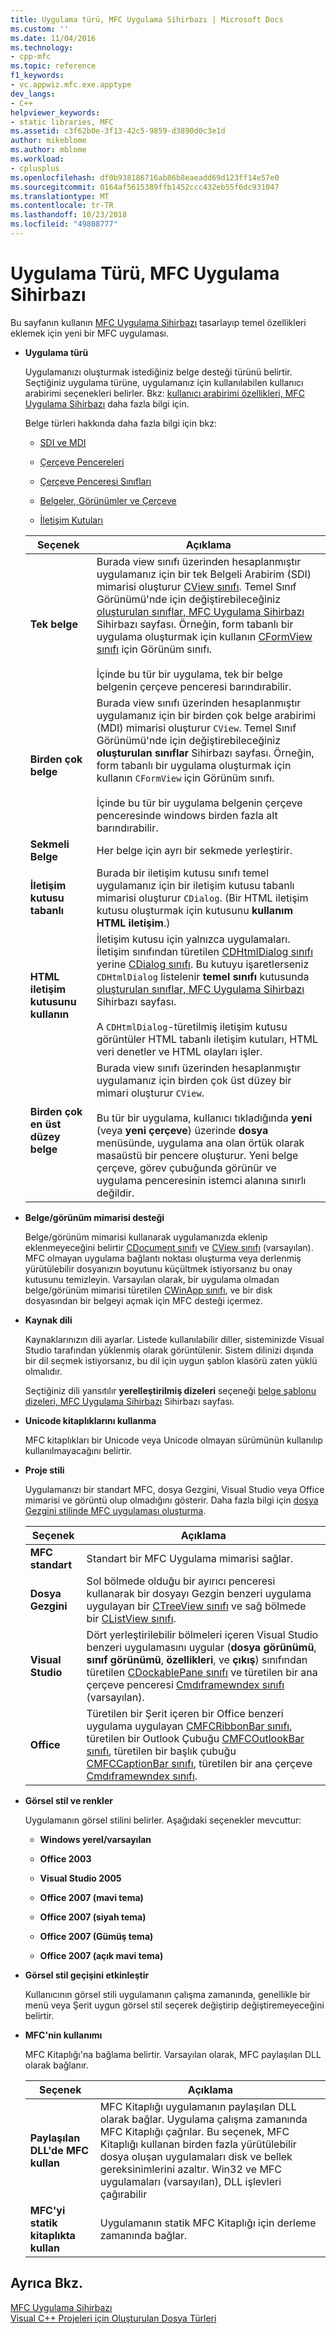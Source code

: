 ```yaml
---
title: Uygulama türü, MFC Uygulama Sihirbazı | Microsoft Docs
ms.custom: ''
ms.date: 11/04/2016
ms.technology:
- cpp-mfc
ms.topic: reference
f1_keywords:
- vc.appwiz.mfc.exe.apptype
dev_langs:
- C++
helpviewer_keywords:
- static libraries, MFC
ms.assetid: c3f62b0e-3f13-42c5-9859-d3890d0c3e1d
author: mikeblome
ms.author: mblome
ms.workload:
- cplusplus
ms.openlocfilehash: df0b938186716ab86b8eaeadd69d123ff14e57e0
ms.sourcegitcommit: 0164af5615389ffb1452ccc432eb55f6dc931047
ms.translationtype: MT
ms.contentlocale: tr-TR
ms.lasthandoff: 10/23/2018
ms.locfileid: "49808777"
---
```

# <a name="application-type-mfc-application-wizard"></a>Uygulama Türü, MFC Uygulama Sihirbazı

Bu sayfanın kullanın [MFC Uygulama Sihirbazı](../../mfc/reference/mfc-application-wizard.md) tasarlayıp temel özellikleri eklemek için yeni bir MFC uygulaması.

- **Uygulama türü**

   Uygulamanızı oluşturmak istediğiniz belge desteği türünü belirtir. Seçtiğiniz uygulama türüne, uygulamanız için kullanılabilen kullanıcı arabirimi seçenekleri belirler. Bkz: [kullanıcı arabirimi özellikleri, MFC Uygulama Sihirbazı](../../mfc/reference/user-interface-features-mfc-application-wizard.md) daha fazla bilgi için.

   Belge türleri hakkında daha fazla bilgi için bkz:

   - [SDI ve MDI](../../mfc/sdi-and-mdi.md)

   - [Çerçeve Pencereleri](../../mfc/frame-windows.md)

   - [Çerçeve Penceresi Sınıfları](../../mfc/frame-window-classes.md)

   - [Belgeler, Görünümler ve Çerçeve](../../mfc/documents-views-and-the-framework.md)

   - [İletişim Kutuları](../../mfc/dialog-boxes.md)

   |Seçenek|Açıklama|
   |------------|-----------------|
   |**Tek belge**|Burada view sınıfı üzerinden hesaplanmıştır uygulamanız için bir tek Belgeli Arabirim (SDI) mimarisi oluşturur [CView sınıfı](../../mfc/reference/cview-class.md). Temel Sınıf Görünümü'nde için değiştirebileceğiniz [oluşturulan sınıflar, MFC Uygulama Sihirbazı](../../mfc/reference/generated-classes-mfc-application-wizard.md) Sihirbazı sayfası. Örneğin, form tabanlı bir uygulama oluşturmak için kullanın [CFormView sınıfı](../../mfc/reference/cformview-class.md) için Görünüm sınıfı.<br /><br /> İçinde bu tür bir uygulama, tek bir belge belgenin çerçeve penceresi barındırabilir.|
   |**Birden çok belge**|Burada view sınıfı üzerinden hesaplanmıştır uygulamanız için bir birden çok belge arabirimi (MDI) mimarisi oluşturur `CView`. Temel Sınıf Görünümü'nde için değiştirebileceğiniz **oluşturulan sınıflar** Sihirbazı sayfası. Örneğin, form tabanlı bir uygulama oluşturmak için kullanın `CFormView` için Görünüm sınıfı.<br /><br /> İçinde bu tür bir uygulama belgenin çerçeve penceresinde windows birden fazla alt barındırabilir.|
   |**Sekmeli Belge**|Her belge için ayrı bir sekmede yerleştirir.|
   |**İletişim kutusu tabanlı**|Burada bir iletişim kutusu sınıfı temel uygulamanız için bir iletişim kutusu tabanlı mimarisi oluşturur `CDialog`. (Bir HTML iletişim kutusu oluşturmak için kutusunu **kullanım HTML iletişim**.)|
   |**HTML iletişim kutusunu kullanın**|İletişim kutusu için yalnızca uygulamaları. İletişim sınıfından türetilen [CDHtmlDialog sınıfı](../../mfc/reference/cdhtmldialog-class.md) yerine [CDialog sınıfı](../../mfc/reference/cdialog-class.md). Bu kutuyu işaretlerseniz `CDHtmlDialog` listelenir **temel sınıfı** kutusunda [oluşturulan sınıflar, MFC Uygulama Sihirbazı](../../mfc/reference/generated-classes-mfc-application-wizard.md) Sihirbazı sayfası.<br /><br /> A `CDHtmlDialog`-türetilmiş iletişim kutusu görüntüler HTML tabanlı iletişim kutuları, HTML veri denetler ve HTML olayları işler.|
   |**Birden çok en üst düzey belge**|Burada view sınıfı üzerinden hesaplanmıştır uygulamanız için birden çok üst düzey bir mimari oluşturur `CView`.<br /><br /> Bu tür bir uygulama, kullanıcı tıkladığında **yeni** (veya **yeni çerçeve**) üzerinde **dosya** menüsünde, uygulama ana olan örtük olarak masaüstü bir pencere oluşturur. Yeni belge çerçeve, görev çubuğunda görünür ve uygulama penceresinin istemci alanına sınırlı değildir.|

- **Belge/görünüm mimarisi desteği**

   Belge/görünüm mimarisi kullanarak uygulamanızda eklenip eklenmeyeceğini belirtir [CDocument sınıfı](../../mfc/reference/cdocument-class.md) ve [CView sınıfı](../../mfc/reference/cview-class.md) (varsayılan). MFC olmayan uygulama bağlantı noktası oluşturma veya derlenmiş yürütülebilir dosyanızın boyutunu küçültmek istiyorsanız bu onay kutusunu temizleyin. Varsayılan olarak, bir uygulama olmadan belge/görünüm mimarisi türetilen [CWinApp sınıfı](../../mfc/reference/cwinapp-class.md), ve bir disk dosyasından bir belgeyi açmak için MFC desteği içermez.

- **Kaynak dili**

   Kaynaklarınızın dili ayarlar. Listede kullanılabilir diller, sisteminizde Visual Studio tarafından yüklenmiş olarak görüntülenir. Sistem dilinizi dışında bir dil seçmek istiyorsanız, bu dil için uygun şablon klasörü zaten yüklü olmalıdır.

   Seçtiğiniz dili yansıtılır **yerelleştirilmiş dizeleri** seçeneği [belge şablonu dizeleri, MFC Uygulama Sihirbazı](../../mfc/reference/document-template-strings-mfc-application-wizard.md) Sihirbazı sayfası.

- **Unicode kitaplıklarını kullanma**

   MFC kitaplıkları bir Unicode veya Unicode olmayan sürümünün kullanılıp kullanılmayacağını belirtir.

- **Proje stili**

   Uygulamanızı bir standart MFC, dosya Gezgini, Visual Studio veya Office mimarisi ve görüntü olup olmadığını gösterir. Daha fazla bilgi için [dosya Gezgini stilinde MFC uygulaması oluşturma](../../mfc/reference/creating-a-file-explorer-style-mfc-application.md).

   |Seçenek|Açıklama|
   |------------|-----------------|
   |**MFC standart**|Standart bir MFC Uygulama mimarisi sağlar.|
   |**Dosya Gezgini**|Sol bölmede olduğu bir ayırıcı penceresi kullanarak bir dosyayı Gezgin benzeri uygulama uygulayan bir [CTreeView sınıfı](../../mfc/reference/ctreeview-class.md) ve sağ bölmede bir [CListView sınıfı](../../mfc/reference/clistview-class.md).|
   |**Visual Studio**|Dört yerleştirilebilir bölmeleri içeren Visual Studio benzeri uygulamasını uygular (**dosya görünümü**, **sınıf görünümü**, **özellikleri**, ve **çıkış**) sınıfından türetilen [CDockablePane sınıfı](../../mfc/reference/cdockablepane-class.md) ve türetilen bir ana çerçeve penceresi [Cmdıframewndex sınıfı](../../mfc/reference/cmdiframewndex-class.md) (varsayılan).|
   |**Office**|Türetilen bir Şerit içeren bir Office benzeri uygulama uygulayan [CMFCRibbonBar sınıfı](../../mfc/reference/cmfcribbonbar-class.md), türetilen bir Outlook Çubuğu [CMFCOutlookBar sınıfı](../../mfc/reference/cmfcoutlookbar-class.md), türetilen bir başlık çubuğu [CMFCCaptionBar sınıfı](../../mfc/reference/cmfccaptionbar-class.md), türetilen bir ana çerçeve [Cmdıframewndex sınıfı](../../mfc/reference/cmdiframewndex-class.md).|

- **Görsel stil ve renkler**

   Uygulamanın görsel stilini belirler. Aşağıdaki seçenekler mevcuttur:

   - **Windows yerel/varsayılan**

   - **Office 2003**

   - **Visual Studio 2005**

   - **Office 2007 (mavi tema)**

   - **Office 2007 (siyah tema)**

   - **Office 2007 (Gümüş tema)**

   - **Office 2007 (açık mavi tema)**

- **Görsel stil geçişini etkinleştir**

   Kullanıcının görsel stili uygulamanın çalışma zamanında, genellikle bir menü veya Şerit uygun görsel stil seçerek değiştirip değiştiremeyeceğini belirtir.

- **MFC'nin kullanımı**

   MFC Kitaplığı'na bağlama belirtir. Varsayılan olarak, MFC paylaşılan DLL olarak bağlanır.

   |Seçenek|Açıklama|
   |------------|-----------------|
   |**Paylaşılan DLL'de MFC kullan**|MFC Kitaplığı uygulamanın paylaşılan DLL olarak bağlar. Uygulama çalışma zamanında MFC Kitaplığı çağrılar. Bu seçenek, MFC Kitaplığı kullanan birden fazla yürütülebilir dosya oluşan uygulamaları disk ve bellek gereksinimlerini azaltır. Win32 ve MFC uygulamaları (varsayılan), DLL işlevleri çağırabilir|
   |**MFC'yi statik kitaplıkta kullan**|Uygulamanın statik MFC Kitaplığı için derleme zamanında bağlar.|

## <a name="see-also"></a>Ayrıca Bkz.

[MFC Uygulama Sihirbazı](../../mfc/reference/mfc-application-wizard.md)<br/>
[Visual C++ Projeleri için Oluşturulan Dosya Türleri](../../ide/file-types-created-for-visual-cpp-projects.md)

